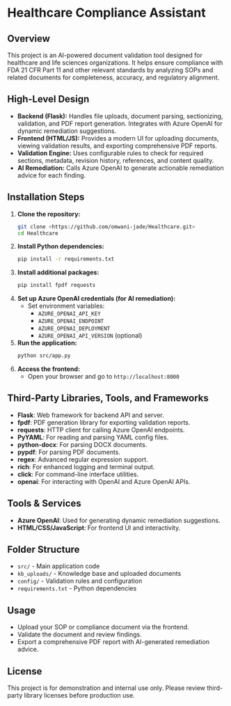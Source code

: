 # Healthcare Compliance Assistant

## Overview
This project is an AI-powered document validation tool designed for healthcare and life sciences organizations. It helps ensure compliance with FDA 21 CFR Part 11 and other relevant standards by analyzing SOPs and related documents for completeness, accuracy, and regulatory alignment.

## High-Level Design
- **Backend (Flask):** Handles file uploads, document parsing, sectionizing, validation, and PDF report generation. Integrates with Azure OpenAI for dynamic remediation suggestions.
- **Frontend (HTML/JS):** Provides a modern UI for uploading documents, viewing validation results, and exporting comprehensive PDF reports.
- **Validation Engine:** Uses configurable rules to check for required sections, metadata, revision history, references, and content quality.
- **AI Remediation:** Calls Azure OpenAI to generate actionable remediation advice for each finding.

## Installation Steps
1. **Clone the repository:**
   ```sh
   git clone <https://github.com/omwani-jade/Healthcare.git>
   cd Healthcare
   ```
2. **Install Python dependencies:**
   ```sh
   pip install -r requirements.txt
   ```
3. **Install additional packages:**
   ```sh
   pip install fpdf requests
   ```
4. **Set up Azure OpenAI credentials (for AI remediation):**
   - Set environment variables:
     - `AZURE_OPENAI_API_KEY`
     - `AZURE_OPENAI_ENDPOINT`
     - `AZURE_OPENAI_DEPLOYMENT`
     - `AZURE_OPENAI_API_VERSION` (optional)
5. **Run the application:**
   ```sh
   python src/app.py
   ```
6. **Access the frontend:**
   - Open your browser and go to `http://localhost:8000`

## Third-Party Libraries, Tools, and Frameworks
- **Flask**: Web framework for backend API and server.
- **fpdf**: PDF generation library for exporting validation reports.
- **requests**: HTTP client for calling Azure OpenAI endpoints.
- **PyYAML**: For reading and parsing YAML config files.
- **python-docx**: For parsing DOCX documents.
- **pypdf**: For parsing PDF documents.
- **regex**: Advanced regular expression support.
- **rich**: For enhanced logging and terminal output.
- **click**: For command-line interface utilities.
- **openai**: For interacting with OpenAI and Azure OpenAI APIs.

## Tools & Services
- **Azure OpenAI**: Used for generating dynamic remediation suggestions.
- **HTML/CSS/JavaScript**: For frontend UI and interactivity.

## Folder Structure
- `src/` - Main application code
- `kb_uploads/` - Knowledge base and uploaded documents
- `config/` - Validation rules and configuration
- `requirements.txt` - Python dependencies

## Usage
- Upload your SOP or compliance document via the frontend.
- Validate the document and review findings.
- Export a comprehensive PDF report with AI-generated remediation advice.

## License
This project is for demonstration and internal use only. Please review third-party library licenses before production use.
